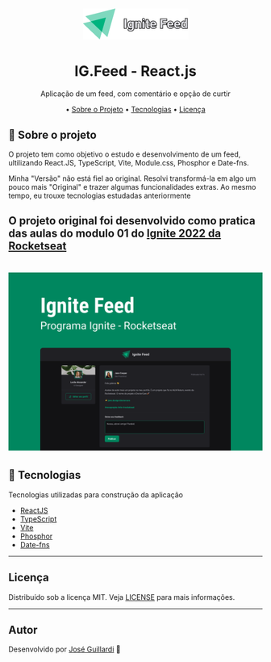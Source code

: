 <h1 align="center">
  <img src="./public/logo.png" alt="Ignite Feed" title="Ignite Lab ReactJS" />
</h1>

<h1 align="center">
    IG.Feed - React.js
</h1>
<p align="center">Aplicação de um feed, com comentário e opção de curtir</p>

<p align="center">
  • <a href="#sobre-o-projeto">Sobre o Projeto</a>
  • <a href="#tecnologias">Tecnologias</a>
  • <a href="#licença">Licença</a>
</p>

## 🎯 Sobre o projeto

O projeto tem como objetivo o estudo e desenvolvimento de um feed, ultilizando React.JS, TypeScript, Vite, Module.css, Phosphor e Date-fns.

Minha "Versão" não está fiel ao original. Resolvi transformá-la em algo um pouco mais "Original" e trazer algumas funcionalidades extras.
Ao mesmo tempo, eu trouxe tecnologias estudadas anteriormente

## O projeto original foi desenvolvido como pratica das aulas do modulo 01 do [Ignite 2022 da Rocketseat](https://rocketseat.com.br/)

<h1 align="center">
  <img src="./public/capa.png" alt="Ignite Feed" title="Ignite Lab ReactJS" />
</h1>

## 🚀 Tecnologias

Tecnologias utilizadas para construção da aplicação

- [ReactJS](https://reactjs.org/)
- [TypeScript](https://www.typescriptlang.org/)
- [Vite](https://vitejs.dev/)
- [Phosphor](https://phosphoricons.com/)
- [Date-fns](https://date-fns.org/)

---

## Licença

Distribuído sob a licença MIT. Veja [LICENSE](LICENSE) para mais informações.

---

## Autor

Desenvolvido por [José Guillardi](https://github.com/JoseGu1llardi) 👋
